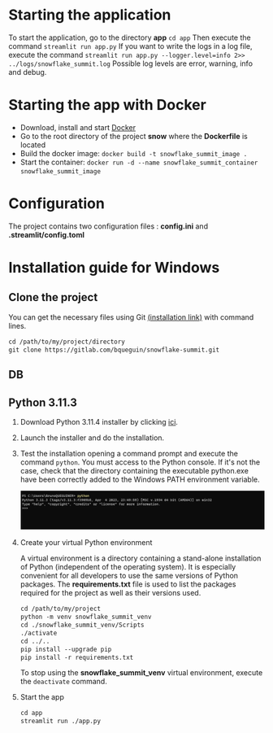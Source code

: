 # Starting the application

To start the application, go to the directory **app** `cd app` Then execute the command `streamlit run app.py`
If you want to write the logs in a log file, execute the command `streamlit run app.py --logger.level=info 2>> ../logs/snowflake_summit.log`
Possible log levels are error, warning, info and debug.

# Starting the app with Docker

* Download, install and start [Docker](https://docs.docker.com/get-docker/)
* Go to the root directory of the project **snow** where the **Dockerfile** is located
* Build the docker image: `docker build -t snowflake_summit_image .`
* Start the container: `docker run -d --name snowflake_summit_container snowflake_summit_image`

# Configuration

The project contains two configuration files : **config.ini** and **.streamlit/config.toml**


# Installation guide for Windows

## Clone the project

You can get the necessary files using Git [(installation link)](https://git-scm.com/downloads) with command lines.

```
cd /path/to/my/project/directory
git clone https://gitlab.com/bqueguin/snowflake-summit.git
```

## DB


## Python 3.11.3

1. Download Python 3.11.4 installer by clicking [ici](https://www.python.org/ftp/python/3.11.3/python-3.11.3-amd64.exe).
2. Launch the installer and do the installation.
3. Test the installation opening a command prompt and execute the command `python`. You must access to the Python console. If it's not the case, check that the directory containing the executable python.exe have been correctly added to the Windows PATH environment variable.

   ![alt text](./images/install_python.png "Python installation")

4. Create your virtual Python environment

   A virtual environment is a directory containing a stand-alone installation of Python (independent of the operating system). It is especially convenient for all developers to use the same versions of Python packages. The **requirements.txt** file is used to list the packages required for the project as well as their versions used.
   
   ```
   cd /path/to/my/project
   python -m venv snowflake_summit_venv 
   cd ./snowflake_summit_venv/Scripts
   ./activate
   cd ../..
   pip install --upgrade pip
   pip install -r requirements.txt
   ```

   To stop using the **snowflake_summit_venv** virtual environment, execute the `deactivate` command.

5. Start the app

   ```
   cd app
   streamlit run ./app.py
   ```

